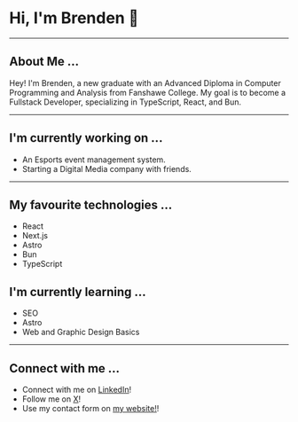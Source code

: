 # Hi, I'm Brenden 👋

---

## About Me ...

Hey! I'm Brenden, a new graduate with an Advanced Diploma in Computer Programming and Analysis from Fanshawe College. My goal is to become a Fullstack Developer, specializing in TypeScript, React, and Bun.

---

## I'm currently working on ...

- An Esports event management system.
- Starting a Digital Media company with friends.

---

## My favourite technologies ...

- React
- Next.js
- Astro
- Bun
- TypeScript

## I'm currently learning ...

- SEO
- Astro
- Web and Graphic Design Basics

---

## Connect with me ...

- Connect with me on [LinkedIn](https://www.linkedin.com/in/brendenkohut/)!
- Follow me on [X](https://x.com/brendokht)!
- Use my contact form on [my website!](https://brendenkohut.com/#contact)!

<!--
**brendokht/brendokht** is a ✨ _special_ ✨ repository because its `README.md` (this file) appears on your GitHub profile.

Here are some ideas to get you started:

- 🔭 I’m currently working on ...
- 🌱 I’m currently learning ...
- 👯 I’m looking to collaborate on ...
- 🤔 I’m looking for help with ...
- 💬 Ask me about ...
- 📫 How to reach me: ...
- 😄 Pronouns: ...
- ⚡ Fun fact: ...
-->
